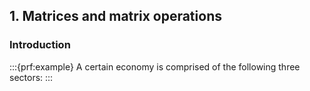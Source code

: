 ## 1. Matrices and matrix operations

### Introduction

:::{prf:example} 
A certain economy is comprised of the following three sectors: 
:::